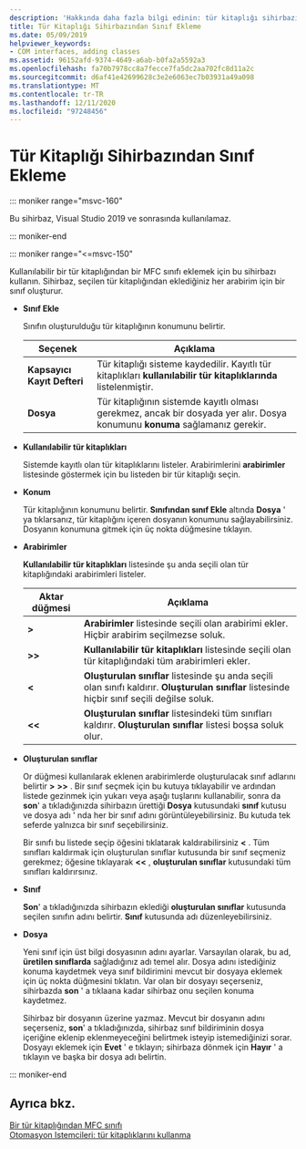 ```yaml
---
description: 'Hakkında daha fazla bilgi edinin: tür kitaplığı sihirbazından sınıf ekleme'
title: Tür Kitaplığı Sihirbazından Sınıf Ekleme
ms.date: 05/09/2019
helpviewer_keywords:
- COM interfaces, adding classes
ms.assetid: 96152afd-9374-4649-a6ab-b0fa2a5592a3
ms.openlocfilehash: fa70b7978cc8a7fecce7fa5dc2aa702fc8d11a2c
ms.sourcegitcommit: d6af41e42699628c3e2e6063ec7b03931a49a098
ms.translationtype: MT
ms.contentlocale: tr-TR
ms.lasthandoff: 12/11/2020
ms.locfileid: "97248456"
---
```

# <a name="add-class-from-typelib-wizard"></a>Tür Kitaplığı Sihirbazından Sınıf Ekleme

::: moniker range="msvc-160"

Bu sihirbaz, Visual Studio 2019 ve sonrasında kullanılamaz.

::: moniker-end

::: moniker range="<=msvc-150"

Kullanılabilir bir tür kitaplığından bir MFC sınıfı eklemek için bu sihirbazı kullanın. Sihirbaz, seçilen tür kitaplığından eklediğiniz her arabirim için bir sınıf oluşturur.

- **Sınıf Ekle**

   Sınıfın oluşturulduğu tür kitaplığının konumunu belirtir.

   |Seçenek|Açıklama|
   |------------|-----------------|
   |**Kapsayıcı Kayıt Defteri**|Tür kitaplığı sisteme kaydedilir. Kayıtlı tür kitaplıkları **kullanılabilir tür kitaplıklarında** listelenmiştir.|
   |**Dosya**|Tür kitaplığının sistemde kayıtlı olması gerekmez, ancak bir dosyada yer alır. Dosya konumunu **konuma** sağlamanız gerekir.|

- **Kullanılabilir tür kitaplıkları**

   Sistemde kayıtlı olan tür kitaplıklarını listeler. Arabirimlerini **arabirimler** listesinde göstermek için bu listeden bir tür kitaplığı seçin.

- **Konum**

   Tür kitaplığının konumunu belirtir. **Sınıfından sınıf Ekle** altında **Dosya** ' ya tıklarsanız, tür kitaplığını içeren dosyanın konumunu sağlayabilirsiniz. Dosyanın konumuna gitmek için üç nokta düğmesine tıklayın.

- **Arabirimler**

   **Kullanılabilir tür kitaplıkları** listesinde şu anda seçili olan tür kitaplığındaki arabirimleri listeler.

   |Aktar düğmesi|Açıklama|
   |---------------------|-----------------|
   |**>**|**Arabirimler** listesinde seçili olan arabirimi ekler. Hiçbir arabirim seçilmezse soluk.|
   |**>>**|**Kullanılabilir tür kitaplıkları** listesinde seçili olan tür kitaplığındaki tüm arabirimleri ekler.|
   |**\<**|**Oluşturulan sınıflar** listesinde şu anda seçili olan sınıfı kaldırır. **Oluşturulan sınıflar** listesinde hiçbir sınıf seçili değilse soluk.|
   |**\<\<**|**Oluşturulan sınıflar** listesindeki tüm sınıfları kaldırır. **Oluşturulan sınıflar** listesi boşsa soluk olur.|

- **Oluşturulan sınıflar**

   Or düğmesi kullanılarak eklenen arabirimlerde oluşturulacak sınıf adlarını belirtir **>** **>>** . Bir sınıf seçmek için bu kutuya tıklayabilir ve ardından listede gezinmek için yukarı veya aşağı tuşlarını kullanabilir, sonra da **son**' a tıkladığınızda sihirbazın ürettiği **Dosya** kutusundaki **sınıf** kutusu ve dosya adı ' nda her bir sınıf adını görüntüleyebilirsiniz. Bu kutuda tek seferde yalnızca bir sınıf seçebilirsiniz.

   Bir sınıfı bu listede seçip öğesini tıklatarak kaldırabilirsiniz **<** . Tüm sınıfları kaldırmak için oluşturulan sınıflar kutusunda bir sınıf seçmeniz gerekmez; öğesine tıklayarak **<<** , **oluşturulan sınıflar** kutusundaki tüm sınıfları kaldırırsınız.

- **Sınıf**

   **Son**' a tıkladığınızda sihirbazın eklediği **oluşturulan sınıflar** kutusunda seçilen sınıfın adını belirtir. **Sınıf** kutusunda adı düzenleyebilirsiniz.

- **Dosya**

   Yeni sınıf için üst bilgi dosyasının adını ayarlar. Varsayılan olarak, bu ad, **üretilen sınıflarda** sağladığınız adı temel alır. Dosya adını istediğiniz konuma kaydetmek veya sınıf bildirimini mevcut bir dosyaya eklemek için üç nokta düğmesini tıklatın. Var olan bir dosyayı seçerseniz, sihirbazda **son** ' a tıklaana kadar sihirbaz onu seçilen konuma kaydetmez.

   Sihirbaz bir dosyanın üzerine yazmaz. Mevcut bir dosyanın adını seçerseniz, **son**' a tıkladığınızda, sihirbaz sınıf bildiriminin dosya içeriğine eklenip eklenmeyeceğini belirtmek isteyip istemediğinizi sorar. Dosyayı eklemek için **Evet** ' e tıklayın; sihirbaza dönmek için **Hayır** ' a tıklayın ve başka bir dosya adı belirtin.

::: moniker-end

## <a name="see-also"></a>Ayrıca bkz.

[Bir tür kitaplığından MFC sınıfı](../../mfc/reference/adding-an-mfc-class-from-a-type-library.md)<br/>
[Otomasyon Istemcileri: tür kitaplıklarını kullanma](../../mfc/automation-clients-using-type-libraries.md)
